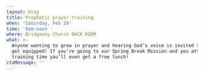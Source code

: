 ```yaml
---
layout: blog
title: Prophetic prayer training
when: 'Saturday, Feb 29'
time: '9am-noon '
where: Bridgeway Church BACK ROOM
what: >-
  Anyone wanting to grow in prayer and hearing God’s voice is invited to come
  get equipped! If you’re going to our Spring Break Mission and you attend the
  training time you’ll even get a free lunch!
ctaMessage: ''
---
```


